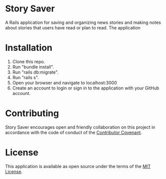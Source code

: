 # Story Saver
A Rails application for saving and organizing news stories and making notes about stories that users have read or plan to read. The application 

# Installation

1. Clone this repo.
2. Run "bundle install".
3. Run "rails db:migrate".
4. Run "rails s".
5. Open your browser and navigate to localhost:3000 
6. Create an account to login or sign in to the application with your GitHub account.

# Contributing

Story Saver encourages open and friendly collaboration on this project in accordance with the code of conduct of the <a href="https://www.contributor-covenant.org/version/2/0/code_of_conduct/">Contributor Covenant</a>.

# License

This application is available as open source under the terms of the <a href="http://opensource.org/licenses/MIT">MIT License</a>.


